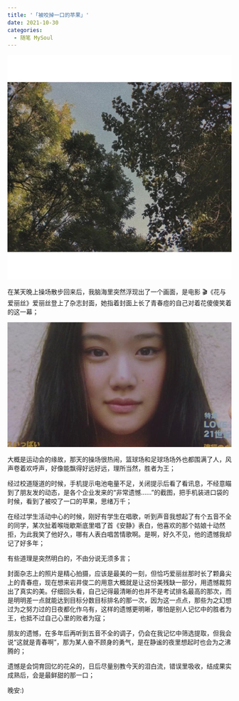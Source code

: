 ```yaml
---
title: '「被咬掉一口的苹果」'
date: 2021-10-30
categories:
  - 随笔 MySoul
---
```


![图 8](../../images/8c986973dce9267f7cfedec046052b685935095b79c600e5b12c92adf02ccfdc.png)

在某天晚上操场散步回来后，我脑海里突然浮现出了一个画面，是电影 🎬《花与爱丽丝》爱丽丝登上了杂志封面，她指着封面上长了青春痘的自己对着花傻傻笑着的这一幕；

![图 9](../../images/a569941275094b18a1b00736a4eddc43664919f07f48cd528d60021e2a17299c.png)

大概是运动会的缘故，那天的操场很热闹，篮球场和足球场场外也都围满了人，风声卷着欢呼声，好像能飘得好远好远，理所当然，胜者为王；

经过校道隧道的时候，手机提示电池电量不足，关闭提示后看了看讯息，不经意瞄到了朋友发的动态，是各个企业发来的“非常遗憾……”的截图，把手机装进口袋的时候，看到了被咬了一口的苹果，思绪万千；

在经过学生活动中心的时候，刚好有学生在唱歌，听到声音我想起了有个五音不全的同学，某次扯着喉咙歇斯底里唱了首《安静》表白，他喜欢的那个姑娘十动然拒，为此我笑了他好久，哪有人表白唱苦情歌啊。是啊，好久不见，他的遗憾我却记了好多年；

有些道理是突然明白的，不由分说无须多言；

封面杂志上的照片是精心拍摄，应该是最美的一刻，但恰巧爱丽丝那时长了颗鼻尖上的青春痘，现在想来岩井俊二的用意大概就是让这份美残缺一部分，用遗憾裁剪出了真实的美。仔细回头看，自己记得最清晰的也并不是考试排名最高的那次，而是明明差一点就能达到目标分数目标排名的那一次，因为这一点点，那些为之幻想过为之努力过的日夜都化作乌有，这样的遗憾更明晰，哪怕是别人记忆中的胜者为王，也抵不过自己心里的败者为寇；

朋友的遗憾，在多年后再听到五音不全的调子，仍会在我记忆中筛选提取，但我会说“这就是青春啊”，那为某人奋不顾身的勇气，是在静谧的夜里想起时也会为之沸腾的；

遗憾是会饲育回忆的花朵的，日后尽量别教今天的泪白流，错误里吸收，结成果实成熟后，会是最鲜甜的那一口；

晚安:)

